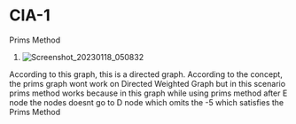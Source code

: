 # CIA-1

Prims Method 

1.
     ![Screenshot_20230118_050832](https://user-images.githubusercontent.com/55921648/213089701-e23ea087-32ea-430b-bcc5-3e57478ec984.png)

According to this graph, this is a directed graph.
   According to the concept, the prims graph wont work on Directed Weighted Graph but in this scenario prims method works because in this graph while using prims method after E node the nodes doesnt go to D node which omits the -5 which satisfies the Prims Method 


